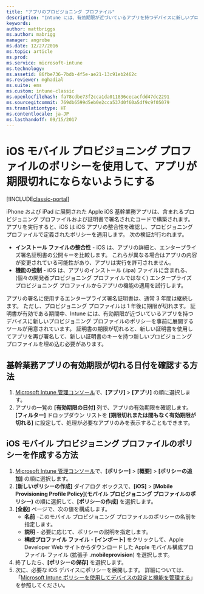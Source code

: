 ```yaml
---
title: "アプリのプロビジョニング プロファイル"
description: "Intune には、有効期限が近づいているアプリを持つデバイスに新しいプロビジョニング プロファイルのポリシーを事前に展開するツールが用意されています。"
keywords: 
author: mattbriggs
ms.author: mabrigg
manager: angrobe
ms.date: 12/27/2016
ms.topic: article
ms.prod: 
ms.service: microsoft-intune
ms.technology: 
ms.assetid: 86fbe736-7bdb-4f5e-ae21-13c91eb2462c
ms.reviewer: mghadial
ms.suite: ems
ms.custom: intune-classic
ms.openlocfilehash: fa78cdbe73f2cca1da011836cecacfdd47dc2291
ms.sourcegitcommit: 769db6599d5eb0e2cca537d0f60a5df9c9f05079
ms.translationtype: HT
ms.contentlocale: ja-JP
ms.lasthandoff: 09/15/2017
---
```

# <a name="use-ios-mobile-provisioning-profile-policies-to-prevent-your-apps-from-expiring"></a>iOS モバイル プロビジョニング プロファイルのポリシーを使用して、アプリが期限切れにならないようにする

[!INCLUDE[classic-portal](../includes/classic-portal.md)]

iPhone および iPad に展開された Apple iOS 基幹業務アプリは、含まれるプロビジョニング プロファイルおよび証明書で署名されたコードで構築されます。 アプリを実行すると、iOS は iOS アプリの整合性を確認し、プロビジョニング プロファイルで定義されたポリシーを適用します。 次の検証が行われます。

- **インストール ファイルの整合性** - iOS は、アプリの詳細と、エンタープライズ署名証明書の公開キーを比較します。 これらが異なる場合はアプリの内容が変更されている可能性があり、アプリは実行を許可されません。
- **機能の強制** - iOS は、アプリのインストール (.ipa) ファイルに含まれる、(個々の開発者プロビジョニング プロファイルではなく) エンタープライズ プロビジョニング プロファイルからアプリの機能の適用を試行します。


アプリの署名に使用するエンタープライズ署名証明書は、通常 3 年間は継続します。 ただし、プロビジョニング プロファイルは 1 年後に期限が切れます。 証明書が有効である期間中、Intune には、有効期限が近づいているアプリを持つデバイスに新しいプロビジョニング プロファイルのポリシーを事前に展開するツールが用意されています。
証明書の期限が切れると、新しい証明書を使用してアプリを再び署名して、新しい証明書のキーを持つ新しいプロビジョニング プロファイルを埋め込む必要があります。



## <a name="how-to-find-out-when-a-line-of-business-app-will-expire"></a>基幹業務アプリの有効期限が切れる日付を確認する方法

1. [Microsoft Intune 管理コンソール](https://manage.microsoft.com)で、**[アプリ]** > **[アプリ]** の順に選択します。
2. アプリの一覧の **[有効期限の日付]** 列で、アプリの有効期限を確認します。 **[フィルター]** ドロップダウン リストを **[期限切れまたは間もなく有効期限が切れる]** に設定して、処理が必要なアプリのみを表示することもできます。

## <a name="how-to-create-an-ios-mobile-provisioning-profile-policy"></a>iOS モバイル プロビジョニング プロファイルのポリシーを作成する方法


1. [Microsoft Intune 管理コンソール](https://manage.microsoft.com)で、**[ポリシー]** > **[概要]** > **[ポリシーの追加]** の順に選択します。
2. **[新しいポリシーの作成]** ダイアログ ボックスで、**[iOS]** > **[Mobile Provisioning Profile Policy]\(モバイル プロビジョニング プロファイルのポリシー)** の順に選択して、**[ポリシーの作成]** を選択します。
3. **[全般]** ページで、次の値を構成します。
    - **名前** -このモバイル プロビジョニング プロファイルのポリシーの名前を指定します。
    - **説明** - 必要に応じて、ポリシーの説明を指定します。
    - **構成プロファイル ファイル** - **[インポート]** をクリックして、Apple Developer Web サイトからダウンロードした Apple モバイル構成プロファイル ファイル (拡張子 **.mobileprovision**) を選択します。
4. 終了したら、**[ポリシーの保存]** を選択します。
5. 次に、必要な iOS デバイスにポリシーを展開します。 詳細については、「[Microsoft Intune ポリシーを使用してデバイスの設定と機能を管理する](manage-settings-and-features-on-your-devices-with-microsoft-intune-policies.md)」を参照してください。
